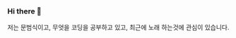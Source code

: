 ### Hi there 👋

<!--
**munbeomsik/MunBeomSik** is a ✨ _special_ ✨ repository because its `README.md` (this file) appears on your GitHub profile.

Here are some ideas to get you started:

- 🔭 I’m currently working on ...
- 🌱 I’m currently learning ...
- 👯 I’m looking to collaborate on ...
- 🤔 I’m looking for help with ...
- 💬 Ask me about ...
- 📫 How to reach me: ...
- 😄 Pronouns: ...
- ⚡ Fun fact: ...
-->
저는 문범식이고, 무엇을 코딩을 공부하고 있고, 최근에 노래 하는것에 관심이 있습니다.
